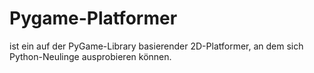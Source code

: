 # Pygame-Platformer

ist ein auf der PyGame-Library basierender 2D-Platformer, an dem sich Python-Neulinge ausprobieren können.
